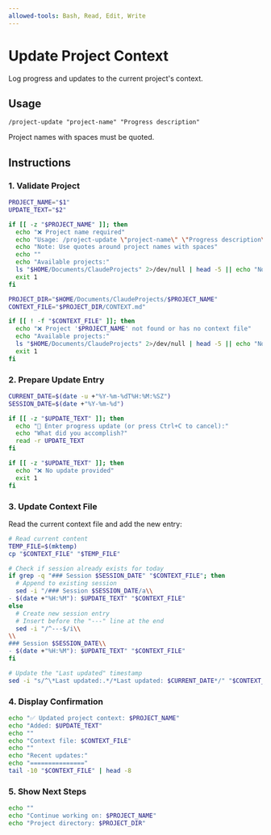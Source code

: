 ```yaml
---
allowed-tools: Bash, Read, Edit, Write
---
```


# Update Project Context

Log progress and updates to the current project's context.

## Usage
```
/project-update "project-name" "Progress description"
```
Project names with spaces must be quoted.

## Instructions

### 1. Validate Project
```bash
PROJECT_NAME="$1"
UPDATE_TEXT="$2"

if [[ -z "$PROJECT_NAME" ]]; then
  echo "❌ Project name required"
  echo "Usage: /project-update \"project-name\" \"Progress description\""
  echo "Note: Use quotes around project names with spaces"
  echo ""
  echo "Available projects:"
  ls "$HOME/Documents/ClaudeProjects" 2>/dev/null | head -5 || echo "No projects found"
  exit 1
fi

PROJECT_DIR="$HOME/Documents/ClaudeProjects/$PROJECT_NAME"
CONTEXT_FILE="$PROJECT_DIR/CONTEXT.md"

if [[ ! -f "$CONTEXT_FILE" ]]; then
  echo "❌ Project '$PROJECT_NAME' not found or has no context file"
  echo "Available projects:"
  ls "$HOME/Documents/ClaudeProjects" 2>/dev/null | head -5 || echo "No projects found"
  exit 1
fi
```

### 2. Prepare Update Entry
```bash
CURRENT_DATE=$(date -u +"%Y-%m-%dT%H:%M:%SZ")
SESSION_DATE=$(date +"%Y-%m-%d")

if [[ -z "$UPDATE_TEXT" ]]; then
  echo "📝 Enter progress update (or press Ctrl+C to cancel):"
  echo "What did you accomplish?"
  read -r UPDATE_TEXT
fi

if [[ -z "$UPDATE_TEXT" ]]; then
  echo "❌ No update provided"
  exit 1
fi
```

### 3. Update Context File
Read the current context file and add the new entry:

```bash
# Read current content
TEMP_FILE=$(mktemp)
cp "$CONTEXT_FILE" "$TEMP_FILE"

# Check if session already exists for today
if grep -q "### Session $SESSION_DATE" "$CONTEXT_FILE"; then
  # Append to existing session
  sed -i "/### Session $SESSION_DATE/a\\
- $(date +"%H:%M"): $UPDATE_TEXT" "$CONTEXT_FILE"
else
  # Create new session entry
  # Insert before the "---" line at the end
  sed -i "/^---$/i\\
\\
### Session $SESSION_DATE\\
- $(date +"%H:%M"): $UPDATE_TEXT" "$CONTEXT_FILE"
fi

# Update the "Last updated" timestamp
sed -i "s/^\*Last updated:.*/*Last updated: $CURRENT_DATE*/" "$CONTEXT_FILE"
```

### 4. Display Confirmation
```bash
echo "✅ Updated project context: $PROJECT_NAME"
echo "Added: $UPDATE_TEXT"
echo ""
echo "Context file: $CONTEXT_FILE"
echo ""
echo "Recent updates:"
echo "==============="
tail -10 "$CONTEXT_FILE" | head -8
```

### 5. Show Next Steps
```bash
echo ""
echo "Continue working on: $PROJECT_NAME"
echo "Project directory: $PROJECT_DIR"
```